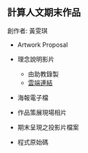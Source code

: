 ## 計算人文期末作品
創作者: 黃雯琪 

* Artwork Proposal

* 理念說明影片 
  * 由助教錄製
  * [雲端連結](https://drive.google.com/file/d/1YFOTTzQTgjDRBU5U8ZtUNeh-BGXD_wPW/view?usp=sharing/)
  
* 海報電子檔

* 作品策展現場相片

* 期末呈現之投影片檔案


* 程式原始碼



